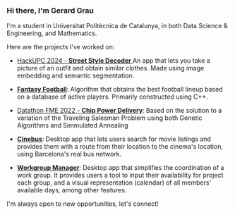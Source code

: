 ### Hi there, I'm Gerard Grau

I'm a student in Universitat Politècnica de Catalunya, in both Data Science & Engineering, and Mathematics.

Here are the projects I've worked on:
<!--
1. [Datathon FME 2023 - **Outfit Generator**](https://github.com/guimCC/Dathon2023-Mango):
AI tool to generate outfits in line with a brand's core philosophy
-->

* [ HackUPC 2024 - **Street Style Decoder** ](https://github.com/gerard-grau/HackUPC2024)
An app that lets you take a picture of an outfit and obtain similar clothes. Made using image embedding and semantic segmentation.

* [**Fantasy Football**](https://github.com/polresi/Fantasy-Football):
Algorithm that obtains the best football lineup based on a database of active players. Primarily constructed using C++.

* [Datathon FME 2022 - **Chip Power Delivery**](https://github.com/NIU1668278/Qualcomm-Challenge-):
Based on the solution to a variation of the Traveling Salesman Problem using both Genetic Algorithms and Simmulated Annealing

* [**Cinebus**](https://github.com/gerard-grau/cinebus):
Desktop app that lets users search for movie listings and provides them with a route from their location to the cinema's location, using Barcelona's real bus network.

* [**Workgroup Manager**](https://github.com/gerard-grau/workgroup-manager):
Desktop app that simplifies the coordination of a work group. It provides users a tool to input their availability for project each group, and a visual representation (calendar) of all members' available days, among other features.


I'm always open to new opportunities, let's connect!

